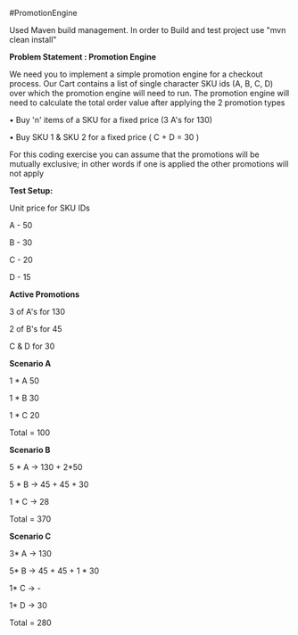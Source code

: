 ﻿#PromotionEngine

Used Maven build management. In order to Build and test project use "mvn clean install"

**Problem Statement : Promotion Engine**

We need you to implement a simple promotion engine for a checkout process. Our Cart contains a list of single character SKU ids (A, B, C, D) 
over which the promotion engine will need to run.
The promotion engine will need to calculate the total order value after applying the 2 promotion types

•	Buy 'n' items of a SKU for a fixed price (3 A's for 130)

•	Buy SKU 1 & SKU 2 for a fixed price ( C + D = 30 )

For this coding exercise you can assume that the promotions will be mutually exclusive; 
in other words if one is applied the other promotions will not apply

**Test Setup:**

Unit price for SKU IDs 

A - 50

B - 30

C - 20

D - 15

**Active Promotions**

3 of A's for 130

2 of B's for 45 

C & D for 30

**Scenario A**

1	* A	50

1	* B	30

1	* C	20

Total = 100

**Scenario	B**

5 * A -> 130 + 2*50

5 * B -> 45 + 45 + 30

1 * C -> 28

Total = 370

**Scenario C**

3* A ->	130

5* B ->	45 + 45 + 1 * 30

1* C ->	-

1* D ->	30

Total = 280
